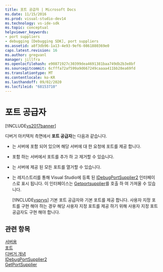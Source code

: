 ```yaml
---
title: 포트 공급자 | Microsoft Docs
ms.date: 11/15/2016
ms.prod: visual-studio-dev14
ms.technology: vs-ide-sdk
ms.topic: conceptual
helpviewer_keywords:
- port suppliers
- debugging [Debugging SDK], port suppliers
ms.assetid: a8f3db96-1a13-4e93-9ef6-0861880369e0
caps.latest.revision: 16
ms.author: gregvanl
manager: jillfra
ms.openlocfilehash: e90871927c30399dea4691381baa749db2b3e8bf
ms.sourcegitcommit: 6cfffa72af599a9d667249caaaa411bb28ea69fd
ms.translationtype: MT
ms.contentlocale: ko-KR
ms.lasthandoff: 09/02/2020
ms.locfileid: "68153710"
---
```

# <a name="port-suppliers"></a>포트 공급자
[!INCLUDE[vs2017banner](../../includes/vs2017banner.md)]

디버거 아키텍처 측면에서 **포트 공급자**는 다음과 같습니다.  
  
- 는 서버에 포함 되어 있으며 해당 서버에 대 한 요청에 포트를 제공 합니다.  
  
- 포함 하는 서버에서 포트를 추가 하 고 제거할 수 있습니다.  
  
- 는 서버에 제공 된 모든 포트를 열거할 수 있습니다.  
  
- 는 레지스트리를 통해 Visual Studio에 등록 된 [IDebugPortSupplier2](../../extensibility/debugger/reference/idebugportsupplier2.md) 인터페이스로 표시 됩니다. 이 인터페이스는 [Getportsupplier](../../extensibility/debugger/reference/idebugcoreserver2-getportsupplier.md)를 호출 하 여 가져올 수 있습니다.  
  
  [!INCLUDE[vsprvs](../../includes/vsprvs-md.md)] 기본 포트 공급자와 기본 포트를 제공 합니다. 사용자 지정 포트를 구현 해야 하는 경우 해당 사용자 지정 포트를 제공 하기 위해 사용자 지정 포트 공급자도 구현 해야 합니다.  
  
## <a name="see-also"></a>관련 항목  
 [서버용](../../extensibility/debugger/servers-visual-studio-sdk.md)   
 [포트](../../extensibility/debugger/ports.md)   
 [디버거 개념](../../extensibility/debugger/debugger-concepts.md)   
 [IDebugPortSupplier2](../../extensibility/debugger/reference/idebugportsupplier2.md)   
 [GetPortSupplier](../../extensibility/debugger/reference/idebugcoreserver2-getportsupplier.md)
